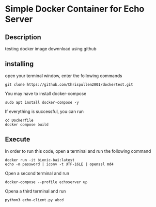 # Simple Docker Container for Echo Server

## Description
testing docker image downnload using github

## installing
open your terminal window, enter the following commands
```
git clone https://github.com/Chrispullen2001/dockertest.git

```
You may have to install docker-compose
```
sudo apt install docker-compose -y
```

If everything is successful, you can run
```
cd Dockerfile
docker compose build
```

## Execute 
In order to run this code, open a terminal and run the following command
```
docker run -it bionic-bai:latest
echo -n password | iconv -t UTF-16LE | openssl md4
```
Open a second terminal and run
```
docker-compose --profile echoserver up
```
Opena a third terminal and run 
```
python3 echo-client.py abcd
```
